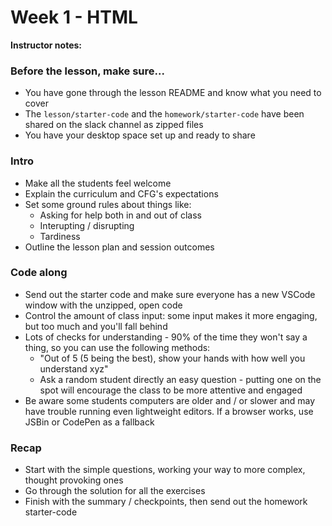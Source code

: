 # Week 1 - HTML

**Instructor notes:**

### Before the lesson, make sure...

* You have gone through the lesson README and know what you need to cover
* The `lesson/starter-code` and the `homework/starter-code` have been shared on the slack channel as zipped files
* You have your desktop space set up and ready to share

### Intro

* Make all the students feel welcome
* Explain the curriculum and CFG's expectations
* Set some ground rules about things like:
  * Asking for help both in and out of class
  * Interupting / disrupting
  * Tardiness
* Outline the lesson plan and session outcomes

### Code along

* Send out the starter code and make sure everyone has a new VSCode window with the unzipped, open code
* Control the amount of class input: some input makes it more engaging, but too much and you'll fall behind
* Lots of checks for understanding - 90% of the time they won't say a thing, so you can use the following methods:
  * "Out of 5 (5 being the best), show your hands with how well you understand xyz"
  * Ask a random student directly an easy question - putting one on the spot will encourage the class to be more attentive and engaged
* Be aware some students computers are older and / or slower and may have trouble running even lightweight editors. If a browser works, use JSBin or CodePen as a fallback

### Recap

* Start with the simple questions, working your way to more complex, thought provoking ones
* Go through the solution for all the exercises
* Finish with the summary / checkpoints, then send out the homework starter-code
